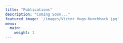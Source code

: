 ```yaml
---
title: "Publications"
description: "Coming Soon..."
featured_image: '/images/Victor_Hugo-Hunchback.jpg'
menu:
  main:
    weight: 1
---
```


